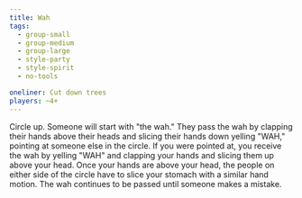 ```yaml
---
title: Wah
tags:
  - group-small
  - group-medium
  - group-large
  - style-party
  - style-spirit
  - no-tools

oneliner: Cut down trees
players: ~4+
---
```

Circle up. Someone will start with "the wah." They pass the wah by clapping their hands above their heads and slicing their hands down yelling "WAH," pointing at someone else in the circle. If you were pointed at, you receive the wah by yelling "WAH" and clapping your hands and slicing them up above your head. Once your hands are above your head, the people on either side of the circle have to slice your stomach with a similar hand motion. The wah continues to be passed until someone makes a mistake.
